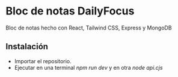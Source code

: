 # Bloc de notas DailyFocus

Bloc de notas hecho con React, Tailwind CSS, Express y MongoDB

## Instalación

- Importar el repositorio.
- Ejecutar en una terminal *npm run dev* y en otra *node api.cjs*

